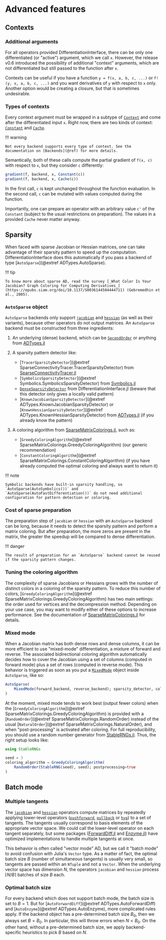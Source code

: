 # Advanced features

## Contexts

### Additional arguments

For all operators provided DifferentiationInterface, there can be only one differentiated (or "active") argument, which we call `x`.
However, the release v0.6 introduced the possibility of additional "context" arguments, which are not differentiated but still passed to the function after `x`.

Contexts can be useful if you have a function `y = f(x, a, b, c, ...)` or `f!(y, x, a, b, c, ...)` and you want derivatives of `y` with respect to `x` only.
Another option would be creating a closure, but that is sometimes undesirable.

### Types of contexts

Every context argument must be wrapped in a subtype of [`Context`](@ref) and come after the differentiated input `x`.
Right now, there are two kinds of context: [`Constant`](@ref) and [`Cache`](@ref).

!!! warning
    
    Not every backend supports every type of context. See the documentation on [Backends](@ref) for more details.

Semantically, both of these calls compute the partial gradient of `f(x, c)` with respect to `x`, but they consider `c` differently:

```julia
gradient(f, backend, x, Constant(c))
gradient(f, backend, x, Cache(c))
```

In the first call, `c` is kept unchanged throughout the function evaluation.
In the second call, `c` can be mutated with values computed during the function.

Importantly, one can prepare an operator with an arbitrary value `c'` of the `Constant` (subject to the usual restrictions on preparation).
The values in a provided `Cache` never matter anyway.

## Sparsity

When faced with sparse Jacobian or Hessian matrices, one can take advantage of their sparsity pattern to speed up the computation.
DifferentiationInterface does this automatically if you pass a backend of type [`AutoSparse`](@extref ADTypes.AutoSparse).

!!! tip
    
    To know more about sparse AD, read the survey [_What Color Is Your Jacobian? Graph Coloring for Computing Derivatives_](https://epubs.siam.org/doi/10.1137/S0036144504444711) (Gebremedhin et al., 2005).

### `AutoSparse` object

`AutoSparse` backends only support [`jacobian`](@ref) and [`hessian`](@ref) (as well as their variants), because other operators do not output matrices.
An `AutoSparse` backend must be constructed from three ingredients:

 1. An underlying (dense) backend, which can be [`SecondOrder`](@ref) or anything from [ADTypes.jl](https://github.com/SciML/ADTypes.jl)

 2. A sparsity pattern detector like:
    
      + [`TracerSparsityDetector`](@extref SparseConnectivityTracer.TracerSparsityDetector) from [SparseConnectivityTracer.jl](https://github.com/adrhill/SparseConnectivityTracer.jl)
      + [`SymbolicsSparsityDetector`](@extref Symbolics.SymbolicsSparsityDetector) from [Symbolics.jl](https://github.com/JuliaSymbolics/Symbolics.jl)
      + [`DenseSparsityDetector`](@ref) from DifferentiationInterface.jl (beware that this detector only gives a locally valid pattern)
      + [`KnownJacobianSparsityDetector`](@extref ADTypes.KnownJacobianSparsityDetector) or [`KnownHessianSparsityDetector`](@extref ADTypes.KnownHessianSparsityDetector) from [ADTypes.jl](https://github.com/SciML/ADTypes.jl) (if you already know the pattern)
 3. A coloring algorithm from [SparseMatrixColorings.jl](https://github.com/gdalle/SparseMatrixColorings.jl), such as:
    
      + [`GreedyColoringAlgorithm`](@extref SparseMatrixColorings.GreedyColoringAlgorithm) (our generic recommendation)
      + [`ConstantColoringAlgorithm`](@extref SparseMatrixColorings.ConstantColoringAlgorithm) (if you have already computed the optimal coloring and always want to return it)

!!! note
    
    Symbolic backends have built-in sparsity handling, so `AutoSparse(AutoSymbolics())` and `AutoSparse(AutoFastDifferentiation())` do not need additional configuration for pattern detection or coloring.

### Cost of sparse preparation

The preparation step of `jacobian` or `hessian` with an `AutoSparse` backend can be long, because it needs to detect the sparsity pattern and perform a matrix coloring.
But after preparation, the more zeros are present in the matrix, the greater the speedup will be compared to dense differentiation.

!!! danger
    
    The result of preparation for an `AutoSparse` backend cannot be reused if the sparsity pattern changes.

### Tuning the coloring algorithm

The complexity of sparse Jacobians or Hessians grows with the number of distinct colors in a coloring of the sparsity pattern.
To reduce this number of colors, [`GreedyColoringAlgorithm`](@extref SparseMatrixColorings.GreedyColoringAlgorithm) has two main settings: the order used for vertices and the decompression method.
Depending on your use case, you may want to modify either of these options to increase performance.
See the documentation of [SparseMatrixColorings.jl](https://github.com/gdalle/SparseMatrixColorings.jl) for details.

### Mixed mode

When a Jacobian matrix has both dense rows and dense columns, it can be more efficient to use "mixed-mode" differentiation, a mixture of forward and reverse.
The associated bidirectional coloring algorithm automatically decides how to cover the Jacobian using a set of columns (computed in forward mode) plus a set of rows (computed in reverse mode).
This behavior is triggered as soon as you put a [`MixedMode`](@ref) object inside `AutoSparse`, like so:

```julia
AutoSparse(
    MixedMode(forward_backend, reverse_backend); sparsity_detector, coloring_algorithm
)
```

At the moment, mixed mode tends to work best (output fewer colors) when the [`GreedyColoringAlgorithm`](@extref SparseMatrixColorings.GreedyColoringAlgorithm) is provided with a [`RandomOrder`](@extref SparseMatrixColorings.RandomOrder) instead of the usual [`NaturalOrder`](@extref SparseMatrixColorings.NaturalOrder), and when "post-processing" is activated after coloring.
For full reproducibility, you should use a random number generator from [StableRNGs.jl](https://github.com/JuliaRandom/StableRNGs.jl).
Thus, the right setup looks like:

```julia
using StableRNGs

seed = 3
coloring_algorithm = GreedyColoringAlgorithm(
    RandomOrder(StableRNG(seed), seed); postprocessing=true
)
```

## Batch mode

### Multiple tangents

The [`jacobian`](@ref) and [`hessian`](@ref) operators compute matrices by repeatedly applying lower-level operators ([`pushforward`](@ref), [`pullback`](@ref) or [`hvp`](@ref)) to a set of tangents.
The tangents usually correspond to basis elements of the appropriate vector space.
We could call the lower-level operator on each tangent separately, but some packages ([ForwardDiff.jl](https://github.com/JuliaDiff/ForwardDiff.jl) and [Enzyme.jl](https://github.com/EnzymeAD/Enzyme.jl)) have optimized implementations to handle multiple tangents at once.

This behavior is often called "vector mode" AD, but we call it "batch mode" to avoid confusion with Julia's `Vector` type.
As a matter of fact, the optimal batch size $B$ (number of simultaneous tangents) is usually very small, so tangents are passed within an `NTuple` and not a `Vector`.
When the underlying vector space has dimension $N$, the operators `jacobian` and `hessian` process $\lceil N / B \rceil$ batches of size $B$ each.

### Optimal batch size

For every backend which does not support batch mode, the batch size is set to $B = 1$.
But for [`AutoForwardDiff`](@extref ADTypes.AutoForwardDiff) and [`AutoEnzyme`](@extref ADTypes.AutoEnzyme), more complicated rules apply.
If the backend object has a pre-determined batch size $B_0$, then we always set $B = B_0$.
In particular, this will throw errors when $N < B_0$.
On the other hand, without a pre-determined batch size, we apply backend-specific heuristics to pick $B$ based on $N$.

